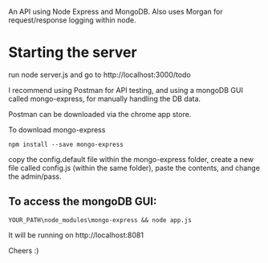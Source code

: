 An API using Node Express and MongoDB. Also uses Morgan for request/response logging within node.

<h1>Starting the server</h1>

run     node server.js     and go to http://localhost:3000/todo

I recommend using Postman for API testing, and using a mongoDB GUI called mongo-express, for manually handling the DB data.

Postman can be downloaded via the chrome app store.

To download mongo-express

    npm install --save mongo-express

copy the config.default file within the mongo-express folder, create a new file called config.js (within the same folder), paste the contents, and change the admin/pass.

<h2>To access the mongoDB GUI:</h2> 

    YOUR_PATH\node_modules\mongo-express && node app.js 
    
It will be running on http://localhost:8081

Cheers :)
